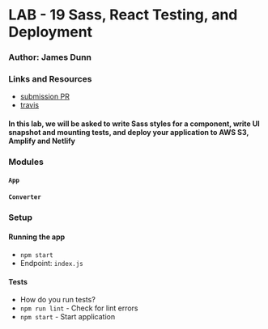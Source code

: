 # LAB - 19 Sass, React Testing, and Deployment

### Author: James Dunn

### Links and Resources

- [submission PR](https://github.com/james-401-advanced-javascript/lab-19/pull/1)
- [travis](https://travis-ci.com/james-401-advanced-javascript/lab-19)

#### In this lab, we will be asked to write Sass styles for a component, write UI snapshot and mounting tests, and deploy your application to AWS S3, Amplify and Netlify

### Modules

#### `App`

#### `Converter`

### Setup

#### Running the app

- `npm start`
- Endpoint: `index.js`

#### Tests

- How do you run tests?
- `npm run lint` - Check for lint errors
- `npm start` - Start application
